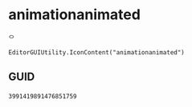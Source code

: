 # animationanimated
![](/img/animationanimated.png)

``` CSharp
EditorGUIUtility.IconContent("animationanimated")
```
## GUID
```
3991419891476851759
```
